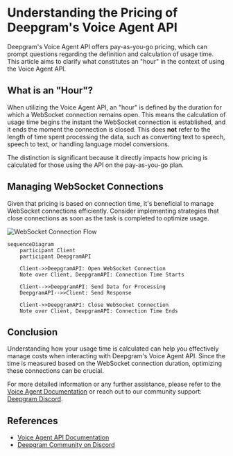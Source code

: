 # Understanding the Pricing of Deepgram's Voice Agent API

Deepgram's Voice Agent API offers pay-as-you-go pricing, which can prompt questions regarding the definition and calculation of usage time. This article aims to clarify what constitutes an "hour" in the context of using the Voice Agent API.

## What is an "Hour"?

When utilizing the Voice Agent API, an "hour" is defined by the duration for which a WebSocket connection remains open. This means the calculation of usage time begins the instant the WebSocket connection is established, and it ends the moment the connection is closed. This does **not** refer to the length of time spent processing the data, such as converting text to speech, speech to text, or handling language model conversions.

The distinction is significant because it directly impacts how pricing is calculated for those using the API on the pay-as-you-go plan.

## Managing WebSocket Connections

Given that pricing is based on connection time, it's beneficial to manage WebSocket connections efficiently. Consider implementing strategies that close connections as soon as the task is completed to optimize usage.

![WebSocket Connection Flow](https://mermaid-js.github.io/mermaid-live-editor/) 

```mermaid
sequenceDiagram
    participant Client
    participant DeepgramAPI

    Client->>DeepgramAPI: Open WebSocket Connection
    Note over Client, DeepgramAPI: Connection Time Starts

    Client-->>DeepgramAPI: Send Data for Processing
    DeepgramAPI-->>Client: Send Response

    Client->>DeepgramAPI: Close WebSocket Connection
    Note over Client, DeepgramAPI: Connection Time Ends
```

## Conclusion

Understanding how your usage time is calculated can help you effectively manage costs when interacting with Deepgram's Voice Agent API. Since the time is measured based on the WebSocket connection duration, optimizing these connections can be crucial.

For more detailed information or any further assistance, please refer to the [Voice Agent Documentation](https://developers.deepgram.com/docs/voice-agent#pricing) or reach out to our community support: [Deepgram Discord](https://discord.gg/deepgram).

## References

- [Voice Agent API Documentation](https://developers.deepgram.com/docs/voice-agent#pricing)
- [Deepgram Community on Discord](https://discord.gg/deepgram)